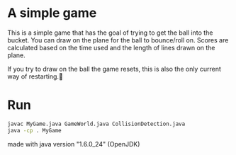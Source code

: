 # A simple game

This is a simple game that has the goal of trying to get the ball into the bucket.
You can draw on the plane for the ball to bounce/roll on. Scores are calculated 
based on the time used and the length of lines drawn on the plane.

If you try to draw on the ball the game resets, this is also the only current way of restarting.



# Run

````bash
javac MyGame.java GameWorld.java CollisionDetection.java
java -cp . MyGame
````

made with java version "1.6.0_24" (OpenJDK)
